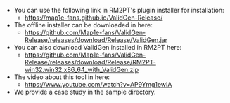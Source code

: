 * You can use the following link in RM2PT's plugin installer for installation:
  - https://map1e-fans.github.io/ValidGen-Release/
* The offline installer can be downloaded in here:
  - https://github.com/Map1e-fans/ValidGen-Release/releases/download/Release/ValidGen.jar
* You can also download ValidGen installed in RM2PT here:
  - https://github.com/Map1e-fans/ValidGen-Release/releases/download/Release/RM2PT-win32.win32.x86_64_with_ValidGen.zip
* The video about this tool in here:
  - https://www.youtube.com/watch?v=AP9Ymg1ewIA
* We provide a case study in the sample directory.
